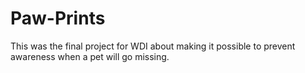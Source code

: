 Paw-Prints
==========

This was the final project for WDI about making it possible to prevent awareness when a pet will go missing.
